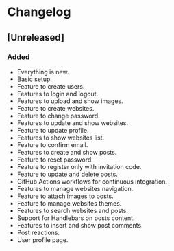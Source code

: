 # Changelog

## [Unreleased]

### Added

- Everything is new.
- Basic setup.
- Feature to create users.
- Features to login and logout.
- Features to upload and show images.
- Feature to create websites.
- Feature to change password.
- Features to update and show websites.
- Feature to update profile.
- Features to show websites list.
- Feature to confirm email.
- Features to create and show posts.
- Feature to reset password.
- Feature to register only with invitation code.
- Feature to update and delete posts.
- GitHub Actions workflows for continuous integration.
- Features to manage websites navigation.
- Feature to attach images to posts.
- Feature to manage websites themes.
- Features to search websites and posts.
- Support for Handlebars on posts content.
- Features to insert and show post comments.
- Post reactions.
- User profile page.
